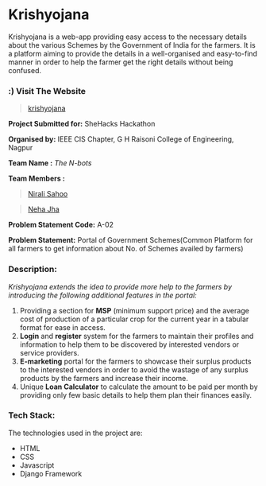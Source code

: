 # Krishyojana 
Krishyojana is a web-app providing easy access to the necessary details about the various Schemes by the Government of India for the farmers. It is a platform aiming to provide the details in a well-organised and easy-to-find manner in order to help the farmer get the right details without being confused.

###  :) Visit The Website
 > [krishyojana](http://ieee-hackathon.herokuapp.com/krishyojana/)
 
**Project Submitted for:** SheHacks Hackathon

**Organised by:** IEEE CIS Chapter, G H Raisoni College of Engineering, Nagpur

**Team Name :** *The N-bots*

**Team Members :**

> [Nirali Sahoo](https://github.com/nizz009)

> [Neha Jha](https://github.com/njha07)


**Problem Statement Code:** A-02

**Problem Statement:** Portal of Government Schemes(Common Platform for all farmers to get information about No. of Schemes availed by farmers)

### Description:

*Krishyojana extends the idea to provide more help to the farmers by introducing the following additional features in the portal:*

1.	Providing a section for **MSP** (minimum support price) and the average cost of production of a particular crop for the current year in a tabular format for ease in access.
2.	**Login** and **register** system for the farmers to maintain their profiles and information to help them to be discovered by interested vendors or service providers.
3.	**E-marketing** portal for the farmers to showcase their surplus products to the interested vendors in order to avoid the wastage of any surplus products by the farmers and increase their income.
4.	Unique **Loan Calculator** to calculate the amount to be paid per month by providing only few basic details to help them plan their finances easily.

### Tech Stack:
The technologies used in the project are:
-	HTML
-	CSS
-	Javascript
-	Django Framework



